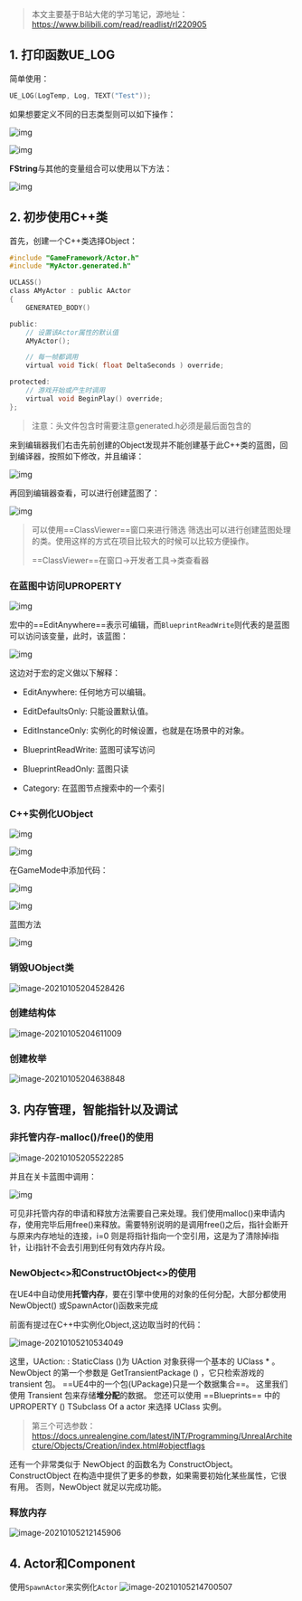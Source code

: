 > 本文主要基于B站大佬的学习笔记，源地址：https://www.bilibili.com/read/readlist/rl220905

## 1. 打印函数UE_LOG

简单使用：

```c++
UE_LOG(LogTemp, Log, TEXT("Test"));
```

如果想要定义不同的日志类型则可以如下操作：

![img](C++学习1.assets/6ccd0031094b9b52482a6eaf525e6fc801ba5902.png@1130w_798h.webp)

![img](C++学习1.assets/e9037a89cbcb5b610612d4939e95ce3b82d68fb4.png@1320w_450h.webp)

**FString**与其他的变量组合可以使用以下方法：

![img](C++学习1.assets/1efaa17c8b8b70f2404ed3b6126abb57540a9906.png@1320w_214h.webp)



## 2. 初步使用C++类

首先，创建一个C++类选择Object：

```c
#include "GameFramework/Actor.h"
#include "MyActor.generated.h"

UCLASS()
class AMyActor : public AActor
{
    GENERATED_BODY()

public:
    // 设置该Actor属性的默认值
    AMyActor();

    // 每一帧都调用
    virtual void Tick( float DeltaSeconds ) override;

protected:
    // 游戏开始或产生时调用
    virtual void BeginPlay() override;
};
```

> 注意：头文件包含时需要注意generated.h必须是最后面包含的

来到编辑器我们右击先前创建的Object发现并不能创建基于此C++类的蓝图，回到编译器，按照如下修改，并且编译：

![img](https://i0.hdslb.com/bfs/article/4d19775b87c3f504852ed3bf3715e067ae9ce06d.png@1208w_704h.webp)

再回到编辑器查看，可以进行创建蓝图了：

![img](https://i0.hdslb.com/bfs/article/21f94b74af8849161aa499d8d6c8a20a8b7c7927.png@586w_736h.webp)

> 可以使用==ClassViewer==窗口来进行筛选 筛选出可以进行创建蓝图处理的类。使用这样的方式在项目比较大的时候可以比较方便操作。
>
> ==ClassViewer==在窗口->开发者工具->类查看器

### 在蓝图中访问UPROPERTY

![img](https://i0.hdslb.com/bfs/article/fdd56cb271d7a3ea7eea07661062224545887164.png@1318w_588h.webp)

宏中的==EditAnywhere==表示可编辑，而`BlueprintReadWrite`则代表的是蓝图可以访问该变量，此时，该蓝图：

![img](https://i0.hdslb.com/bfs/article/70f8677d0f7be9434e2df6dda035fb63624b4077.png@822w_438h.webp)

这边对于宏的定义做以下解释：

- EditAnywhere: 任何地方可以编辑。


- EditDefaultsOnly: 只能设置默认值。


- EditInstanceOnly: 实例化的时候设置，也就是在场景中的对象。


- BlueprintReadWrite: 蓝图可读写访问


- BlueprintReadOnly: 蓝图只读


- Category:  在蓝图节点搜索中的一个索引
  

### C++实例化UObject

![img](C++学习1.assets/46e6bb7e95fd38798bf08f665fd34d2763386bd9.png@1320w_940h.webp)

![img](C++学习1.assets/d66afcbf40fecad48ef91441e28d9a687c72ffc3.png@1140w_356h.webp)

在GameMode中添加代码：

![img](C++学习1.assets/3b2842c22f5491e8f06587761aa28e116bb7cd31.png@1320w_522h.webp)

![img](C++学习1.assets/3abeffd423f0b1c23783252288d976f25bf8dde8.png@1320w_274h.webp)

蓝图方法

![img](C++学习1.assets/6d23cee013e7d42083d6d3ccc13990d9ced17f71.png@1320w_256h.webp)

### 销毁UObject类

![image-20210105204528426](C++学习1.assets/image-20210105204528426.png)

### 创建结构体

![image-20210105204611009](C++学习1.assets/image-20210105204611009.png)

### 创建枚举

![image-20210105204638848](C++学习1.assets/image-20210105204638848.png)



## 3. 内存管理，智能指针以及调试

### 非托管内存-malloc()/free()的使用

![image-20210105205522285](C++学习1.assets/image-20210105205522285.png)

并且在关卡蓝图中调用：

![img](https://i0.hdslb.com/bfs/article/58ad28931a21392903208bde0f7738070ed1d09f.png@1320w_248h.webp)

可见非托管内存的申请和释放方法需要自己来处理。我们使用malloc()来申请内存，使用完毕后用free()来释放。需要特别说明的是调用free()之后，指针会断开与原来内存地址的连接，i=0 则是将指针指向一个空引用，这是为了清除掉i指针，让i指针不会去引用到任何有效内存片段。

### NewObject<>和ConstructObject<>的使用

在UE4中自动使用**托管内存**，要在引擎中使用的对象的任何分配，大部分都使用NewObject() 或SpawnActor()函数来完成

前面有提过在C++中实例化Object,这边取当时的代码：

![image-20210105210534049](C++学习1.assets/image-20210105210534049.png)

这里，UAction: : StaticClass ()为 UAction 对象获得一个基本的 UClass * 。 NewObject 的第一个参数是 GetTransientPackage () ，它只检索游戏的 transient 包。 ==UE4中的一个包(UPackage)只是一个数据集合==。 这里我们使用 Transient 包来存储**堆分配**的数据。 您还可以使用 ==Blueprints== 中的 UPROPERTY () TSubclass Of a actor 来选择 UClass 实例。

> 第三个可选参数：https://docs.unrealengine.com/latest/INT/Programming/UnrealArchitecture/Objects/Creation/index.html#objectflags

还有一个非常类似于 NewObject 的函数名为 ConstructObject。 ConstructObject 在构造中提供了更多的参数，如果需要初始化某些属性，它很有用。 否则，NewObject 就足以完成功能。

### 释放内存

![image-20210105212145906](C++学习1.assets/image-20210105212145906.png)



## 4. Actor和Component

使用`SpawnActor`来实例化`Actor`
![image-20210105214700507](C++学习1.assets/image-20210105214700507.png)